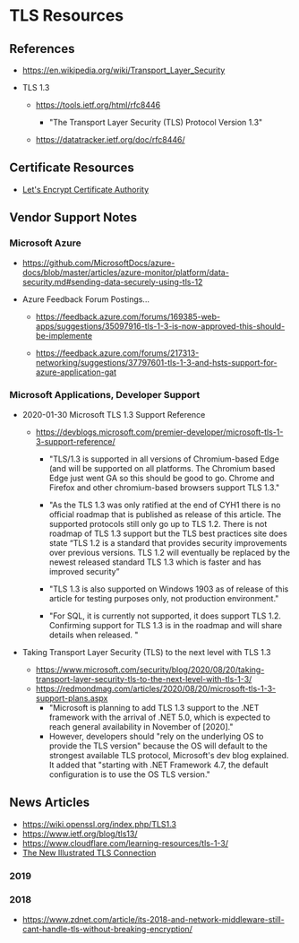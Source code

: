 
# TLS Resources 

## References
- https://en.wikipedia.org/wiki/Transport_Layer_Security

- TLS 1.3
  + https://tools.ietf.org/html/rfc8446
    * "The Transport Layer Security (TLS) Protocol Version 1.3"

  + https://datatracker.ietf.org/doc/rfc8446/


## Certificate Resources
- [Let's Encrypt Certificate Authority](https://letsencrypt.org/)


## Vendor Support Notes

### Microsoft Azure

- https://github.com/MicrosoftDocs/azure-docs/blob/master/articles/azure-monitor/platform/data-security.md#sending-data-securely-using-tls-12

- Azure Feedback Forum Postings...
  + https://feedback.azure.com/forums/169385-web-apps/suggestions/35097916-tls-1-3-is-now-approved-this-should-be-implemente

  + https://feedback.azure.com/forums/217313-networking/suggestions/37797601-tls-1-3-and-hsts-support-for-azure-application-gat


### Microsoft Applications, Developer Support

- 2020-01-30 Microsoft TLS 1.3 Support Reference
  + https://devblogs.microsoft.com/premier-developer/microsoft-tls-1-3-support-reference/
    * "TLS/1.3 is supported in all versions of Chromium-based Edge (and will be
      supported on all platforms.  The Chromium based Edge just went GA so this
      should be good to go.  Chrome and Firefox and other chromium-based
      browsers support TLS 1.3."

    * "As the TLS 1.3 was only ratified at the end of CYH1 there is no official roadmap that is published as release of this article.  The supported protocols still only go up to TLS 1.2.  There is not roadmap of TLS 1.3 support but the TLS best practices site does state “TLS 1.2 is a standard that provides security improvements over previous versions. TLS 1.2 will eventually be replaced by the newest released standard TLS 1.3 which is faster and has improved security”

    * "TLS 1.3 is also supported on Windows 1903 as of release of this article
      for testing purposes only, not production environment."

    * "For SQL, it is currently not supported, it does support TLS 1.2.
      Confirming support for TLS 1.3 is in the roadmap and will share details
      when released. "



- Taking Transport Layer Security (TLS) to the next level with TLS 1.3 
  + https://www.microsoft.com/security/blog/2020/08/20/taking-transport-layer-security-tls-to-the-next-level-with-tls-1-3/
  + https://redmondmag.com/articles/2020/08/20/microsoft-tls-1-3-support-plans.aspx
    * "Microsoft is planning to add TLS 1.3 support to the .NET framework with the arrival of .NET 5.0, which is expected to reach general availability in November of [2020]."
    * However, developers should "rely on the underlying OS to provide the TLS version" because the OS will default to the strongest available TLS protocol, Microsoft's dev blog explained. It added that "starting with .NET Framework 4.7, the default configuration is to use the OS TLS version."


## News Articles
* https://wiki.openssl.org/index.php/TLS1.3
* https://www.ietf.org/blog/tls13/
* https://www.cloudflare.com/learning-resources/tls-1-3/
* [The New Illustrated TLS Connection](https://tls13.ulfheim.net/)

### 2019 

### 2018
  * https://www.zdnet.com/article/its-2018-and-network-middleware-still-cant-handle-tls-without-breaking-encryption/
